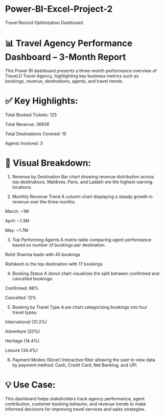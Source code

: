 # Power-BI-Excel-Project-2
Travel Record Optimization Dashboard

# 📊 Travel Agency Performance Dashboard – 3-Month Report
This Power BI dashboard presents a three-month performance overview of TraveLO Travel Agency, highlighting key business metrics such as bookings, revenue, destinations, agents, and travel trends.

# ✅ Key Highlights:
Total Booked Tickets: 125

Total Revenue: 3693K

Total Destinations Covered: 15

Agents Involved: 3

# 📌 Visual Breakdown:
1. Revenue by Destination
Bar chart showing revenue distribution across top destinations. Maldives, Paris, and Ladakh are the highest-earning locations.

2. Monthly Revenue Trend
A column chart displaying a steady growth in revenue over the three months:

March: ~1M

April: ~1.3M

May: ~1.7M

3. Top Performing Agents
A matrix table comparing agent performance based on number of bookings per destination.

Rohit Sharma leads with 45 bookings

Rishikesh is the top destination with 17 bookings

4. Booking Status
A donut chart visualizes the split between confirmed and cancelled bookings:

Confirmed: 88%

Cancelled: 12%

5. Booking by Travel Type
A pie chart categorizing bookings into four travel types:

International (31.2%)

Adventure (20%)

Heritage (14.4%)

Leisure (34.4%)

6. Payment Modes (Slicer)
Interactive filter allowing the user to view data by payment method: Cash, Credit Card, Net Banking, and UPI.

# 💡 Use Case:
This dashboard helps stakeholders track agency performance, agent contribution, customer booking behavior, and revenue trends to make informed decisions for improving travel services and sales strategies.
